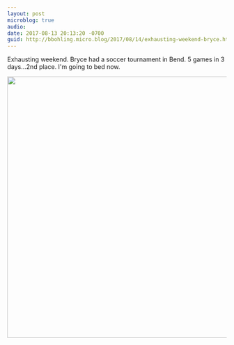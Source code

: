 ```yaml
---
layout: post
microblog: true
audio: 
date: 2017-08-13 20:13:20 -0700
guid: http://bbohling.micro.blog/2017/08/14/exhausting-weekend-bryce.html
---
```

Exhausting weekend. Bryce had a soccer tournament in Bend. 5 games in 3 days...2nd place. I'm going to bed now.

<img src="http://bbohling.micro.blog/uploads/2017/fd4f4cefe8.jpg" width="599" height="600" />

